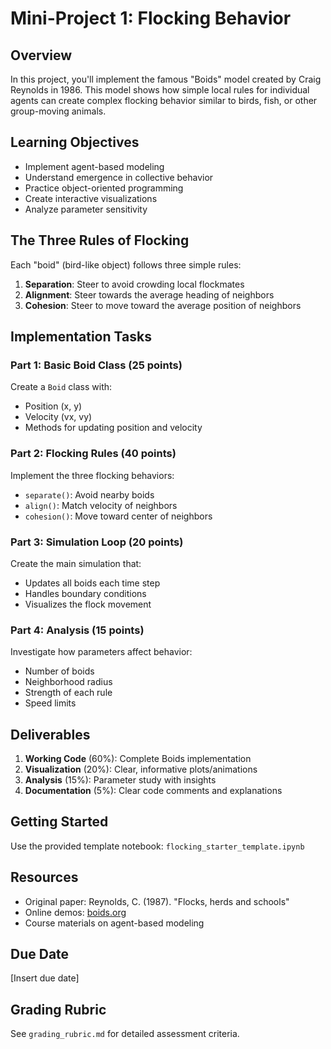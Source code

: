 # Mini-Project 1: Flocking Behavior

## Overview
In this project, you'll implement the famous "Boids" model created by Craig Reynolds in 1986. This model shows how simple local rules for individual agents can create complex flocking behavior similar to birds, fish, or other group-moving animals.

## Learning Objectives
- Implement agent-based modeling
- Understand emergence in collective behavior
- Practice object-oriented programming
- Create interactive visualizations
- Analyze parameter sensitivity

## The Three Rules of Flocking

Each "boid" (bird-like object) follows three simple rules:

1. **Separation**: Steer to avoid crowding local flockmates
2. **Alignment**: Steer towards the average heading of neighbors  
3. **Cohesion**: Steer to move toward the average position of neighbors

## Implementation Tasks

### Part 1: Basic Boid Class (25 points)
Create a `Boid` class with:
- Position (x, y)
- Velocity (vx, vy)
- Methods for updating position and velocity

### Part 2: Flocking Rules (40 points)
Implement the three flocking behaviors:
- `separate()`: Avoid nearby boids
- `align()`: Match velocity of neighbors
- `cohesion()`: Move toward center of neighbors

### Part 3: Simulation Loop (20 points)
Create the main simulation that:
- Updates all boids each time step
- Handles boundary conditions
- Visualizes the flock movement

### Part 4: Analysis (15 points)
Investigate how parameters affect behavior:
- Number of boids
- Neighborhood radius
- Strength of each rule
- Speed limits

## Deliverables

1. **Working Code** (60%): Complete Boids implementation
2. **Visualization** (20%): Clear, informative plots/animations
3. **Analysis** (15%): Parameter study with insights
4. **Documentation** (5%): Clear code comments and explanations

## Getting Started

Use the provided template notebook: `flocking_starter_template.ipynb`

## Resources
- Original paper: Reynolds, C. (1987). "Flocks, herds and schools"
- Online demos: [boids.org](http://boids.org)
- Course materials on agent-based modeling

## Due Date
[Insert due date]

## Grading Rubric
See `grading_rubric.md` for detailed assessment criteria.
